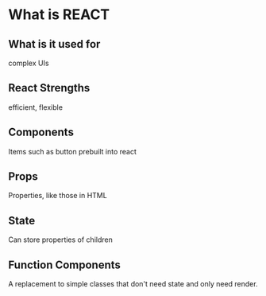 # What is REACT

## What is it used for

complex UIs

## React Strengths

efficient, flexible

## Components

Items such as button prebuilt into react

## Props

Properties, like those in HTML

## State

Can store properties of children

## Function Components

A replacement to simple classes that don't need state and only need render.
